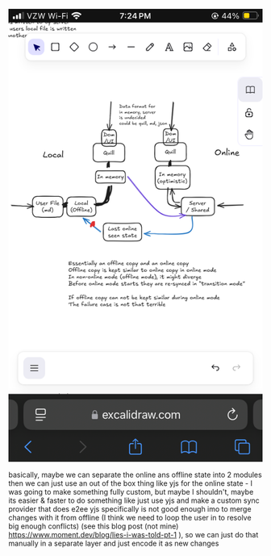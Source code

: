 

![](./IMG_1209.PNG)

basically, maybe we can separate the online ans offline state into 2 modules
then we can just use an out of the box thing like yjs for the online state
    -   I was going to make something fully custom, but maybe I shouldn't, maybe its easier & faster to do something like just use yjs and make a custom sync provider that does e2ee
yjs specifically is not good enough imo to merge changes with it from offline (I think we need to loop the user in to resolve big enough conflicts) (see this blog post (not mine) https://www.moment.dev/blog/lies-i-was-told-pt-1 ), so we can just do that manually in a separate layer and just encode it as new changes
